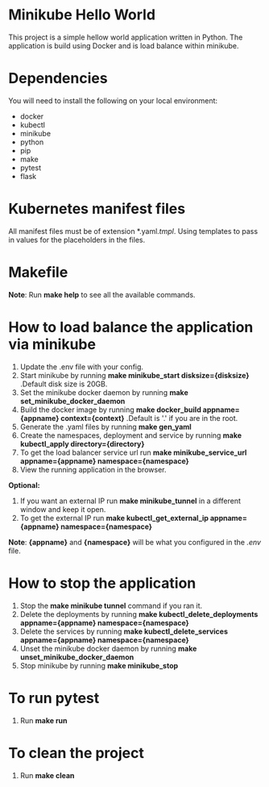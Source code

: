 # Minikube Hello World
This project is a simple hellow world application written in Python. The application is build using Docker and is load balance within minikube.

# Dependencies
You will need to install the following on your local environment:
- docker
- kubectl
- minikube
- python
- pip
- make
- pytest
- flask

# Kubernetes manifest files
All manifest files must be of extension *.yaml.*tmpl*. Using templates to pass in values for the placeholders in the files.

# Makefile
**Note**: Run **make help** to see all the available commands.

# How to load balance the application via minikube
1. Update the .env file with your config.
2. Start minikube by running **make minikube_start disksize={disksize}** .Default disk size is 20GB.
3. Set the minikube docker daemon by running **make set_minikube_docker_daemon**
4. Build the docker image by running **make docker_build appname={appname} context={context}** .Default is '.' if you are in the root.
5. Generate the .yaml files by running **make gen_yaml**
6. Create the namespaces, deployment and service by running **make kubectl_apply directory={directory}**
7. To get the load balancer service url run **make minikube_service_url appname={appname} namespace={namespace}**
8. View the running application in the browser.

**Optional:**
 1. If you want an external IP run **make minikube_tunnel** in a different window and keep it open.
 2. To get the external IP run **make kubectl_get_external_ip appname={appname} namespace={namespace}** 
 
**Note**: **{appname}** and **{namespace}** will be what you configured in the *.env* file.

# How to stop the application
1. Stop the **make minikube tunnel** command if you ran it.
2. Delete the deployments by running **make kubectl_delete_deployments appname={appname} namespace={namespace}**
3. Delete the services by running **make kubectl_delete_services appname={appname} namespace={namespace}**
4. Unset the minikube docker daemon by running **make unset_minikube_docker_daemon**
5. Stop minikube by running **make minikube_stop**

# To run pytest
1. Run **make run**

# To clean the project
1. Run **make clean**